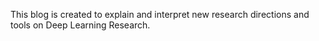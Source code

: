This blog is created to explain and interpret new research directions and tools on Deep Learning Research.
